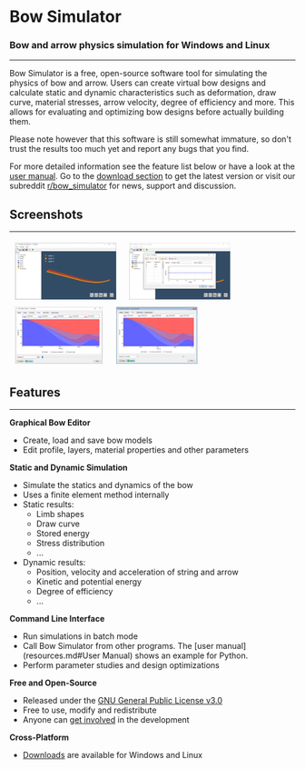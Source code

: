 # Bow Simulator
<h3>Bow and arrow physics simulation for Windows and Linux</h3>

---

Bow Simulator is a free, open-source software tool for simulating the physics of bow and arrow.
Users can create virtual bow designs and calculate static and dynamic characteristics such as deformation, draw curve, material stresses, arrow velocity, degree of efficiency and more.
This allows for evaluating and optimizing bow designs before actually building them.

Please note however that this software is still somewhat immature, so don't trust the results too much yet and report any bugs that you find.

For more detailed information see the feature list below or have a look at the [user manual](resources.md).
Go to the [download section](download.md) to get the latest version or visit our subreddit [r/bow_simulator](https://www.reddit.com/r/bow_simulator) for news, support and discussion.

## Screenshots

---

<a href="../images/screenshot_01.png" ><img src="../images/screenshot_01_thumb.png" style="height: 100px; margin: 5px 10px 5px 10px"></a>
<a href="../images/screenshot_02.png" ><img src="../images/screenshot_02_thumb.png" style="height: 100px; margin: 5px 10px 5px 10px"></a>
<a href="../images/screenshot_04.png" ><img src="../images/screenshot_04_thumb.png" style="height: 100px; margin: 5px 10px 5px 10px"></a>
<a href="../images/screenshot_05.png" ><img src="../images/screenshot_05_thumb.png" style="height: 100px; margin: 5px 10px 5px 10px"></a>

## Features

---

**Graphical Bow Editor**

* Create, load and save bow models
* Edit profile, layers, material properties and other parameters


**Static and Dynamic Simulation**

* Simulate the statics and dynamics of the bow
* Uses a finite element method internally
* Static results:
    - Limb shapes
    - Draw curve
    - Stored energy
    - Stress distribution
    - ...
* Dynamic results:
    - Position, velocity and acceleration of string and arrow
    - Kinetic and potential energy
    - Degree of efficiency
    - ...

**Command Line Interface**

* Run simulations in batch mode
* Call Bow Simulator from other programs. The [user manual](resources.md#User Manual) shows an example for Python.
* Perform parameter studies and design optimizations

<!--
**Fully Documented**

* [User Manual](resources.md#User Manual): Helps you getting started with the program.
* [Technical Documentation](resources.md#Technical Documentation): Detailed documentation of the internal simulation methods.
<br><br>
-->

**Free and Open-Source**

* Released under the [GNU General Public License v3.0](https://www.gnu.org/licenses/gpl.html)
* Free to use, modify and redistribute
* Anyone can [get involved](contributing.md) in the development

**Cross-Platform**

* [Downloads](download.md) are available for Windows and Linux

